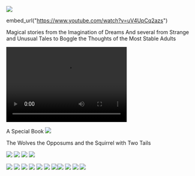 

![](images/sometrainTT.png)

embed_url("https://www.youtube.com/watch?v=uV4UpCq2azs")
      
Magical stories from the Imagination of Dreams
And several from Strange and Unusual Tales to Boggle the Thoughts of the Most Stable Adults

<video src="https://kidsbooksandfun.com/Video/cookiemonster.avi" width="320" height="200" controls preload></Video>

A Special Book
![](images/wolves.png)


The Wolves the Opposums and the Squirrel with Two Tails

<source src="https://http://archangelstv.github.io/kidsbooksandfun/Video/cookiemonster.avi" />

![](images/RingofSkeletons.jpg) ![](images/curse.jpg) ![](images/Bridge1.jpg) ![](images/godivawhata.jpg)

![](images/lady.jpg) ![](images/searchblackrose.jpg) ![](images/wizard.jpg) ![](images/tomturkey.jpg) 
![](images/unicorns.jpg)  ![](images/treasure.jpg) ![](images/summer.jpg)![](images/blackcats.jpg)
![](images/skeleton.png) ![](images/shipBirds.png) ![](images/cattmouseM.png)
